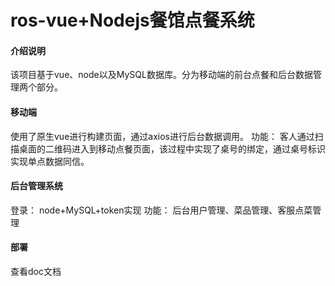 # ros-vue+Nodejs餐馆点餐系统
#### 介绍说明
该项目基于vue、node以及MySQL数据库。分为移动端的前台点餐和后台数据管理两个部分。
#### 移动端
使用了原生vue进行构建页面，通过axios进行后台数据调用。
功能： 客人通过扫描桌面的二维码进入到移动点餐页面，该过程中实现了桌号的绑定，通过桌号标识实现单点数据同信。
#### 后台管理系统
登录： node+MySQL+token实现
功能： 后台用户管理、菜品管理、客服点菜管理
#### 部署
查看doc文档
